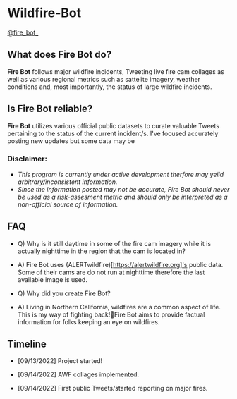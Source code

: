 # Wildfire-Bot

[@fire_bot_](https://twitter.com/fire_bot_)

## What does Fire Bot do?
**Fire Bot** follows major wildfire incidents, Tweeting live fire cam collages as well as various regional metrics such as sattelite imagery, weather conditions and, most importantly, the status of large wildfire incidents.

## Is Fire Bot reliable?
**Fire Bot** utilizes various official public datasets to curate valuable Tweets pertaining to the status of the current incident/s.
I've focused accurately posting new updates but some data may be 

### Disclaimer: 
- *This program is currently under active development therfore may yeild arbitrary/inconsistent information.*
- *Since the information posted may not be accurate, Fire Bot should never be used as a risk-assesment metric and should only be interpreted as a non-official source of information.*

## FAQ

- Q) Why is it still daytime in some of the fire cam imagery while it is actually nighttime in the region that the cam is located in?
- A) Fire Bot uses (ALERTwildfire)[https://alertwildfire.org]'s public data. Some of their cams are do not run at nighttime therefore the last available image is used.

- Q) Why did you create Fire Bot?
- A) Living in Northern California, wildfires are a common aspect of life. This is my way of fighting back!🤜Fire Bot aims to provide factual information for folks keeping an eye on wildfires.

## __Timeline__

- [09/13/2022] Project started!

- [09/14/2022] AWF collages implemented.

- [09/14/2022] First public Tweets/started reporting on major fires.
